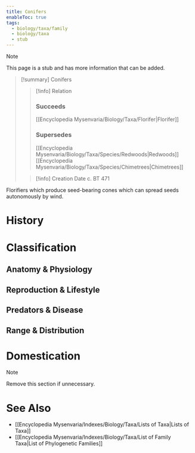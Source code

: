 ```yaml
---
title: Conifers
enableToc: true
tags:
  - biology/taxa/family
  - biology/taxa
  - stub
---
```


> [!note]
> This page is a stub and has more information that can be added.

> [!summary] Conifers
> > [!info] Relation
> > ### Succeeds
> > [[Encyclopedia Mysenvaria/Biology/Taxa/Florifer|Florifer]]
> > ### Supersedes
> > [[Encyclopedia Mysenvaria/Biology/Taxa/Species/Redwoods|Redwoods]]
> > [[Encyclopedia Mysenvaria/Biology/Taxa/Species/Chimetrees|Chimetrees]]
>
> > [!info] Creation Date
> > c. BT 471

Florifiers which produce seed-bearing cones which can spread seeds autonomously by wind.
# History

# Classification
## Anatomy & Physiology

## Reproduction & Lifestyle

## Predators & Disease

## Range & Distribution

# Domestication

> [!note]
> Remove this section if unnecessary.
# See Also
- [[Encyclopedia Mysenvaria/Indexes/Biology/Taxa/Lists of Taxa|Lists of Taxa]]
- [[Encyclopedia Mysenvaria/Indexes/Biology/Taxa/List of Family Taxa|List of Phylogenetic Families]]